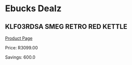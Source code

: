 
# Ebucks Dealz
## KLF03RDSA SMEG RETRO RED KETTLE
[Product Page](https://www.ebucks.com/web/shop/productSelected.do?prodId=258485614&catId=704985963)

Price: R3099.00

Savings: 600.0


	
